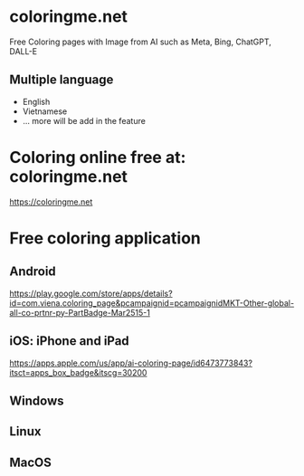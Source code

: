 # coloringme.net
Free Coloring pages with Image from AI such as Meta, Bing, ChatGPT, DALL-E

## Multiple language
- English
- Vietnamese
- ...  more will be add in the feature

# Coloring online free at: coloringme.net
https://coloringme.net

# Free coloring application
## Android
https://play.google.com/store/apps/details?id=com.viena.coloring_page&pcampaignid=pcampaignidMKT-Other-global-all-co-prtnr-py-PartBadge-Mar2515-1

## iOS: iPhone and iPad
https://apps.apple.com/us/app/ai-coloring-page/id6473773843?itsct=apps_box_badge&itscg=30200

## Windows

## Linux

## MacOS
